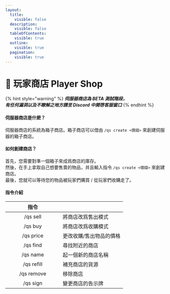 ```yaml
---
layout:
  title:
    visible: false
  description:
    visible: false
  tableOfContents:
    visible: true
  outline:
    visible: true
  pagination:
    visible: true
---
```


# 📗 玩家商店 Player Shop

{% hint style="warning" %}
_**伺服器商店為 BETA 測試階段，**_\
_**有任何漏洞以及不瞭解之地方請至 Discord 中開啓客服窗口**_
{% endhint %}

#### 伺服器商店是什麽？

伺服器商店的系統為箱子商店。箱子商店可以借由 `/qs create <價錢>` 來創建伺服器的箱子商店。

#### 如何創建商店？

首先，您需要對準一個箱子來成爲商店的庫存。\
然後，在手上拿取自己想要售賣的物品，并且輸入指令 `/qs create <價錢>` 來創建商店。\
最後，您就可以等待您的物品被玩家們購買 / 從玩家們收購走了。

#### 指令介紹

<table><thead><tr><th width="157" align="center">指令</th><th></th></tr></thead><tbody><tr><td align="center">/qs sell</td><td>將商店改爲售出模式</td></tr><tr><td align="center">/qs buy</td><td>將商店改爲收購模式</td></tr><tr><td align="center">/qs price</td><td>更改收購/售出物品的價格</td></tr><tr><td align="center">/qs find</td><td>尋找附近的商店</td></tr><tr><td align="center">/qs name</td><td>起一個新的商店名稱</td></tr><tr><td align="center">/qs refill</td><td>補充商店的貨源</td></tr><tr><td align="center">/qs remove</td><td>移除商店</td></tr><tr><td align="center">/qs sign</td><td>變更商店的告示牌</td></tr></tbody></table>

